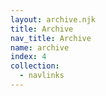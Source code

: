 ```yaml
---
layout: archive.njk
title: Archive
nav_title: Archive
name: archive
index: 4
collection:
  - navlinks
---
```

